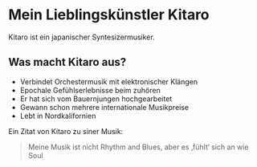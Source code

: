 # Mein Lieblingskünstler Kitaro

Kitaro ist ein japanischer Syntesizermusiker.

## Was macht Kitaro aus?

* Verbindet Orchestermusik mit elektronischer Klängen
* Epochale Gefühlserlebnisse beim zuhören
* Er hat sich vom Bauernjungen hochgearbeitet
* Gewann schon mehrere internationale Musikpreise
* Lebt in Nordkalifornien

Ein Zitat von Kitaro zu siner Musik:

> Meine Musik ist nicht Rhythm and Blues, aber es ‚fühlt‘ sich an wie Soul